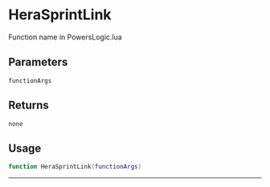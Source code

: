 # HeraSprintLink
Function name in PowersLogic.lua
## Parameters
`functionArgs`
## Returns
`none`
## Usage
```lua
function HeraSprintLink(functionArgs)
```
---
